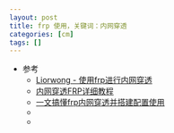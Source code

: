 ```yaml
---
layout: post
title: frp 使用，关键词：内网穿透
categories: [cm]
tags: []
---
```


* 参考
  * [Liorwong - 使用frp进行内网穿透](https://sspai.com/post/52523)
  * [内网穿透FRP详细教程](https://www.freebuf.com/articles/network/271719.html)
  * [一文搞懂frp内网穿透并搭建配置使用](https://developer.aliyun.com/article/853534)
  * []()
  * []()















